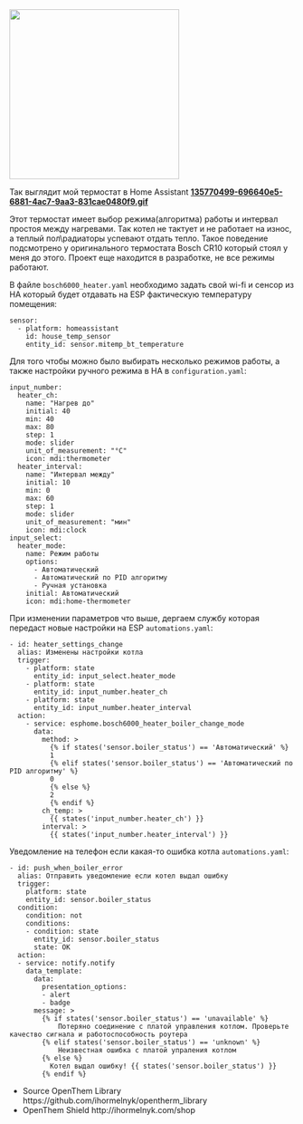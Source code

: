 <img src="https://user-images.githubusercontent.com/29150943/135769411-5f3ec076-1856-414a-bb72-7c28f793265d.jpg" height="300">

Так выглядит мой термостат в Home Assistant <b><a href="https://user-images.githubusercontent.com/29150943/135770499-696640e5-6881-4ac7-9aa3-831cae0480f9.gif" target="blank">135770499-696640e5-6881-4ac7-9aa3-831cae0480f9.gif</a></b>

Этот термостат имеет выбор режима(алгоритма) работы и интервал простоя между нагревами. Так котел не тактует и не работает на износ, а теплый пол\радиаторы успевают отдать тепло. Такое поведение подсмотрено у оригинального термостата Bosch CR10 который стоял у меня до этого. Проект еще находится в разработке, не все режимы работают.

В файле `bosch6000_heater.yaml` необходимо задать свой wi-fi и сенсор из HA который будет отдавать на ESP фактическую температуру помещения:

```
sensor:
  - platform: homeassistant
    id: house_temp_sensor
    entity_id: sensor.mitemp_bt_temperature
```

Для того чтобы можно было выбирать несколько режимов работы, а также настройки ручного режима в HA в `configuration.yaml`:

```
input_number:
  heater_ch:
    name: "Нагрев до"
    initial: 40
    min: 40
    max: 80
    step: 1
    mode: slider
    unit_of_measurement: "°C"
    icon: mdi:thermometer
  heater_interval:
    name: "Интервал между"
    initial: 10
    min: 0
    max: 60
    step: 1
    mode: slider
    unit_of_measurement: "мин"
    icon: mdi:clock
input_select:
  heater_mode:
    name: Режим работы
    options:
      - Автоматический
      - Автоматический по PID алгоритму
      - Ручная установка
    initial: Автоматический
    icon: mdi:home-thermometer
```
При изменении параметров что выше, дергаем службу которая передаст новые настройки на ESP `automations.yaml`:
```
- id: heater_settings_change
  alias: Изменены настройки котла
  trigger:
    - platform: state
      entity_id: input_select.heater_mode
    - platform: state
      entity_id: input_number.heater_ch
    - platform: state
      entity_id: input_number.heater_interval
  action:
    - service: esphome.bosch6000_heater_boiler_change_mode
      data:
        method: >
          {% if states('sensor.boiler_status') == 'Автоматический' %}
          1
          {% elif states('sensor.boiler_status') == 'Автоматический по PID алгоритму' %}
          0
          {% else %}
          2
          {% endif %}
        ch_temp: > 
          {{ states('input_number.heater_ch') }}
        interval: >
          {{ states('input_number.heater_interval') }}
 ```

Уведомление на телефон если какая-то ошибка котла `automations.yaml`:
```
- id: push_when_boiler_error
  alias: Отправить уведомление если котел выдал ошибку
  trigger:
    platform: state
    entity_id: sensor.boiler_status
  condition:
    condition: not
    conditions:
    - condition: state
      entity_id: sensor.boiler_status
      state: OK
  action:
  - service: notify.notify
    data_template:
      data:
        presentation_options:
        - alert
        - badge
      message: >
        {% if states('sensor.boiler_status') == 'unavailable' %}
            Потеряно соединение с платой управления котлом. Проверьте качество сигнала и работоспособность роутера
        {% elif states('sensor.boiler_status') == 'unknown' %}
            Неизвестная ошибка с платой упраления котлом
        {% else %}
          Котел выдал ошибку! {{ states('sensor.boiler_status') }}
        {% endif %}
```

<ul>
  <li>Source OpenThem Library https://github.com/ihormelnyk/opentherm_library</li>
  <li>OpenThem Shield http://ihormelnyk.com/shop</li>
</ul>
